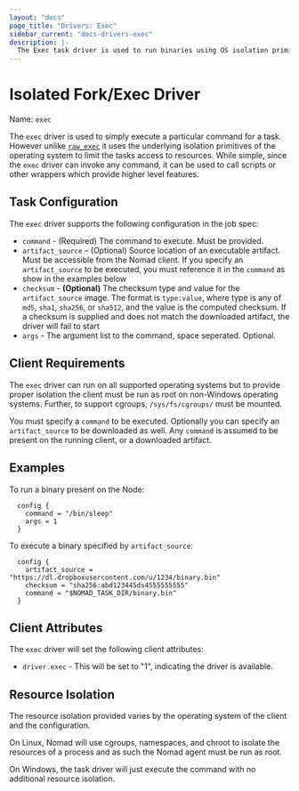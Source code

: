 ```yaml
---
layout: "docs"
page_title: "Drivers: Exec"
sidebar_current: "docs-drivers-exec"
description: |-
  The Exec task driver is used to run binaries using OS isolation primitives.
---
```


# Isolated Fork/Exec Driver

Name: `exec`

The `exec` driver is used to simply execute a particular command for a task.
However unlike [`raw_exec`](raw_exec.html) it uses the underlying isolation
primitives of the operating system to limit the tasks access to resources. While
simple, since the `exec` driver  can invoke any command, it can be used to call
scripts or other wrappers which provide higher level features.

## Task Configuration

The `exec` driver supports the following configuration in the job spec:

* `command` - (Required) The command to execute. Must be provided.
* `artifact_source` – (Optional) Source location of an executable artifact. Must be accessible
from the Nomad client. If you specify an `artifact_source` to be executed, you
must reference it in the `command` as show in the examples below
* `checksum` - **(Optional)** The checksum type and value for the `artifact_source` image.
The format is `type:value`, where type is any of `md5`, `sha1`, `sha256`, or `sha512`,
and the value is the computed checksum. If a checksum is supplied and does not 
match the downloaded artifact, the driver will fail to start
* `args` - The argument list to the command, space seperated. Optional.

## Client Requirements

The `exec` driver can run on all supported operating systems but to provide
proper isolation the client must be run as root on non-Windows operating systems.
Further, to support cgroups, `/sys/fs/cgroups/` must be mounted.

You must specify a `command` to be executed. Optionally you can specify an
`artifact_source` to be downloaded as well. Any `command` is assumed to be present on the 
running client, or a downloaded artifact.

## Examples

To run a binary present on the Node:

```
  config {
    command = "/bin/sleep"
    args = 1
  }
```

To execute a binary specified by `artifact_source`:

```
  config {
    artifact_source = "https://dl.dropboxusercontent.com/u/1234/binary.bin"
    checksum = "sha256:abd123445ds4555555555"
    command = "$NOMAD_TASK_DIR/binary.bin"
  }
```

## Client Attributes

The `exec` driver will set the following client attributes:

* `driver.exec` - This will be set to "1", indicating the
  driver is available.

## Resource Isolation

The resource isolation provided varies by the operating system of
the client and the configuration.

On Linux, Nomad will use cgroups, namespaces, and chroot to isolate the
resources of a process and as such the Nomad agent must be run as root.

On Windows, the task driver will just execute the command with no additional
resource isolation.
